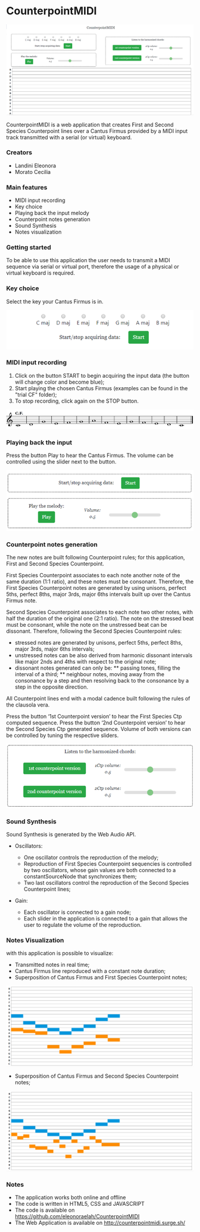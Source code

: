 # CounterpointMIDI
<p align="center"> <img src="./img/screen.png" > </p> 
CounterpointMIDI is a web application that creates First and Second Species Counterpoint lines over a Cantus Firmus provided by a MIDI input track transmitted with a serial (or virtual) keyboard.

### Creators

* Landini Eleonora
* Morato Cecilia

### Main features

* MIDI input recording
* Key choice
* Playing back the input melody
* Counterpoint notes generation
* Sound Synthesis
* Notes visualization 

### Getting started

To be able to use this application the user needs to transmit a MIDI sequence via serial or virtual port, therefore the usage of a physical or virtual keyboard is required.

### Key choice

Select the key your Cantus Firmus is in.

<p align="center"> <img src="./img/key.png" > </p> 

### MIDI input recording

1. Click on the button START to begin acquiring the input data (the button will change color and become blue);
1. Start playing the chosen Cantus Firmus (examples can be found in the "trial CF" folder);
1. To stop recording, click again on the STOP button.

<p align="center"> <img src="./trial CF/cantus_firmus.png" > </p>

### Playing back the input

Press the button Play to hear the Cantus Firmus. 
The volume can be controlled using the slider next to the button.

<p align="center"> <img src="./img/Start_Play.png" > </p> 

### Counterpoint notes generation

The new notes are built following Counterpoint rules; for this application, First and Second Species Counterpoint. 

First Species Counterpoint associates to each note another note of the same duration (1:1 ratio), and these notes must be consonant. 
Therefore, the First Species Counterpoint notes are generated by using unisons, perfect 5ths, perfect 8ths, major 3rds, major 6ths intervals built up over the Cantus Firmus note. 

Second Species Counterpoint associates to each note two other notes, with half the duration of the original one (2:1 ratio). The note on the stressed beat must be consonant, while the note on the unstressed beat can be dissonant. 
Therefore, following the Second Species Counterpoint rules:
* stressed notes are generated by unisons, perfect 5ths, perfect 8ths, major 3rds, major 6ths intervals;
* unstressed notes can be also derived from harmonic dissonant intervals like major 2nds and 4ths with respect to the original note;
* dissonant notes generated can only be:
    ** passing tones, filling the interval of a third;
    ** neighbour notes, moving away from the consonance by a step and then resolving back to the consonance by a step in the opposite direction.

All Counterpoint lines end with a modal cadence built following the rules of the clausola vera.

Press the button ‘1st Counterpoint version’ to hear the First Species Ctp computed sequence.
Press the button ‘2nd Counterpoint version’ to hear the Second Species Ctp generated sequence.
Volume of both versions can be controlled by tuning the respective sliders. 

<p align="center"> <img src="./img/ctp.png" > </p> 

### Sound Synthesis

Sound Synthesis is generated by the Web Audio API. 

* Oscillators:
     * One oscillator controls the reproduction of the melody;
     * Reproduction of First Species Counterpoint sequencies is controlled by two oscillators, whose gain values are both connected to a constantSourceNode that synchronizes them;
     * Two last oscillators control the reproduction of the Second Species Counterpoint lines;

* Gain:
     * Each oscillator is connected to a gain node;
     * Each slider in the application is connected to a gain that allows the user to regulate the volume of the reproduction.

### Notes Visualization

with this application is possible to visualize:

* Transmitted notes in real time;
* Cantus Firmus line reproduced with a constant note duration;
* Superposition of Cantus Firmus and First Species Counterpoint notes;

<p align="center"> <img src="./img/example_ctp1.png" > </p> 

* Superposition of Cantus Firmus and Second Species Counterpoint notes;

<p align="center"> <img src="./img/example_ctp2.png" > </p>

### Notes

* The application works both online and offline
* The code is written in HTML5, CSS and JAVASCRIPT
* The code is available on https://github.com/eleonoraelah/CounterpointMIDI
* The Web Application is available on http://counterpointmidi.surge.sh/










